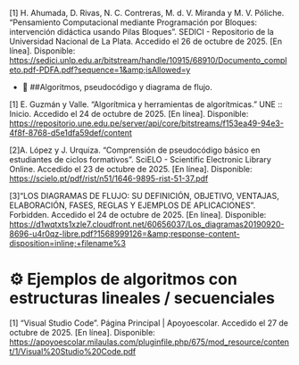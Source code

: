 [1] H. Ahumada, D. Rivas, N. C. Contreras, M. d. V. Miranda y M. V. Póliche. “Pensamiento Computacional mediante Programación por Bloques: intervención didáctica usando Pilas Bloques”. SEDICI - Repositorio de la Universidad Nacional de La Plata. Accedido el 26 de octubre de 2025. [En línea]. Disponible: https://sedici.unlp.edu.ar/bitstream/handle/10915/68910/Documento_completo.pdf-PDFA.pdf?sequence=1&amp;isAllowed=y

- 🧠 ##Algoritmos, pseudocódigo y diagrama de flujo.

[1] E. Guzmán y Valle. “Algorítmica y herramientas de algorítmicas.” UNE :: Inicio. Accedido el 24 de octubre de 2025. [En línea]. Disponible: https://repositorio.une.edu.pe/server/api/core/bitstreams/f153ea49-94e3-4f8f-8768-d5e1dfa59def/content

[2]A. López y J. Urquiza. “Comprensión de pseudocódigo básico en estudiantes de ciclos formativos”. SciELO - Scientific Electronic Library Online. Accedido el 23 de octubre de 2025. [En línea]. Disponible: https://scielo.pt/pdf/rist/n51/1646-9895-rist-51-37.pdf

[3]“LOS DIAGRAMAS DE FLUJO: SU DEFINICIÓN, OBJETIVO, VENTAJAS, ELABORACIÓN, FASES, REGLAS Y EJEMPLOS DE APLICACIONES”. Forbidden. Accedido el 24 de octubre de 2025. [En línea]. Disponible: https://d1wqtxts1xzle7.cloudfront.net/60656037/Los_diagramas20190920-8696-u4r0qz-libre.pdf?1568999126=&amp;response-content-disposition=inline;+filename%3

# ⚙️ Ejemplos de algoritmos con estructuras lineales / secuenciales
[1] “Visual Studio Code”. Página Principal | Apoyoescolar. Accedido el 27 de octubre de 2025. [En línea]. Disponible: https://apoyoescolar.milaulas.com/pluginfile.php/675/mod_resource/content/1/Visual%20Studio%20Code.pdf
